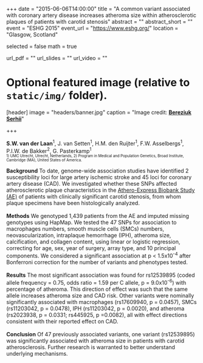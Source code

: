 +++
date = "2015-06-06T14:00:00"
title = "A common variant associated with coronary artery disease increases atheroma size within atherosclerotic plaques of patients with carotid stenosis"
abstract = ""
abstract_short = ""
event = "ESHG 2015"
event_url = "https://www.eshg.org/"
location = "Glasgow, Scotland"

selected = false
math = true

url_pdf = ""
url_slides = ""
url_video = ""

# Optional featured image (relative to `static/img/` folder).
[header]
image = "headers/banner.jpg"
caption = "Image credit: [**Bereziuk Serhii**](https://www.shutterstock.com/g/bereziuk%20serhii)"

+++

**S.W. van der Laan**<sup>1</sup>, J. van Setten<sup>1</sup>, H.M. den Ruijter<sup>1</sup>, F.W. Asselbergs<sup>1</sup>, P.I.W. de Bakker<sup>2</sup>, G. Pasterkamp<sup>1</sup></br>
<sub><sup>1) UMC Utrecht, Utrecht, Netherlands, 2) Program in Medical and Population Genetics, Broad Institute, Cambridge (MA), United States of America.</sub></sup>

**Background** To date, genome-wide association studies have identified 2 susceptibility loci for large artery ischemic stroke and 45 loci for coronary artery disease (CAD). We investigated whether these SNPs affected atherosclerotic plaque characteristics in the [Athero-Express Biobank Study (AE)](http://www.atheroexpress.nl) of patients with clinically significant carotid stenosis, from whom plaque specimens have been histologically analyzed.</br></br>
**Methods** We genotyped 1,439 patients from the AE and imputed missing genotypes using HapMap. We tested the 47 SNPs for association to macrophages numbers, smooth muscle cells (SMCs) numbers, neovascularization, intraplaque hemorrhage (IPH), atheroma size, calcification, and collagen content, using linear or logistic regression, correcting for age, sex, year of surgery, array type, and 10 principal components. We considered a significant association at p < 1.5x10<sup>-4</sup> after Bonferroni correction for the number of variants and phenotypes tested.</br></br>
**Results** The most significant association was found for rs12539895 (coded allele frequency = 0.75, odds ratio = 1.59 per C allele, p = 9.0x10<sup>-6</sup>) with percentage of atheroma. This direction of effect was such that the same allele increases atheroma size and CAD risk. Other variants were nominally significantly associated with macrophages (rs17609940, p = 0.0457), SMCs (rs11203042, p = 0.0478), IPH (rs11203042, p = 0.0020), and atheroma (rs2023938, p = 0.0331; rs445925, p =0.0082), all with effect directions consistent with their reported effect on CAD.</br></br>
**Conclusion** Of 47 previously associated variants, one variant (rs12539895) was significantly associated with atheroma size in patients with carotid atherosclerosis. Further research is warranted to better understand underlying mechanisms.